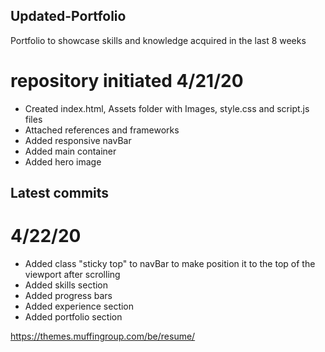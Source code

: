 ## Updated-Portfolio

Portfolio to showcase skills and knowledge acquired in the last 8 weeks

# repository initiated 4/21/20

- Created index.html, Assets folder with Images, style.css and script.js files
- Attached references and frameworks
- Added responsive navBar
- Added main container
- Added hero image

## Latest commits

# 4/22/20

- Added class "sticky top" to navBar to make position it to the top of the viewport after scrolling
- Added skills section
- Added progress bars
- Added experience section
- Added portfolio section

https://themes.muffingroup.com/be/resume/
